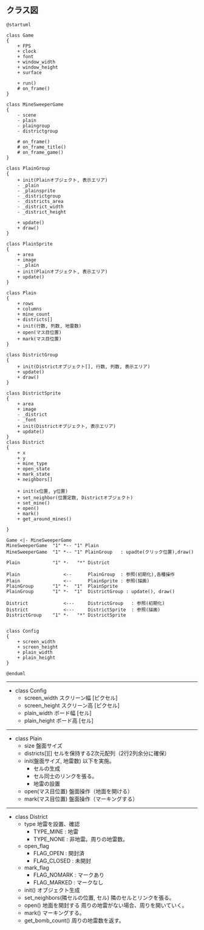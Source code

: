 
## クラス図
```puml
@startuml

class Game
{
    + FPS
    + clock
    + font
    + window_width
    + window_height
    + surface

    + run()
    # on_frame()
}

class MineSweeperGame
{
    - scene
    - plain
    - plaingroup
    - districtgroup

    # on_frame()
    # on_frame_title()
    # on_frame_game()
}

class PlainGroup
{
    + init(Plainオブジェクト, 表示エリア)
    - _plain
    - _plainsprite
    - _districtgroup
    - _districts_area
    - _district_width
    - _district_height

    + update()
    + draw()
}

class PlainSprite
{
    + area
    + image
    - _plain
    + init(Plainオブジェクト, 表示エリア)
    + update()
}

class Plain
{
    + rows
    + columns
    + mine_count
    + districts[]
    + init(行数, 列数, 地雷数)
    + open(マス目位置)
    + mark(マス目位置)
}

class DistrictGroup
{
    + init(Districtオブジェクト[], 行数, 列数, 表示エリア)
    + update()
    + draw()
}

class DistrictSprite
{
    + area
    + image
    - _district
    - _font
    + init(Districtオブジェクト, 表示エリア)
    + update()
}
class District
{
    + x
    + y
    + mine_type
    + open_state
    + mark_state
    + neighbors[]

    + init(x位置, y位置)
    + set_neighbor(位置定数, Districtオブジェクト)
    + set_mine()
    + open()
    + mark()
    + get_around_mines()
    
}

Game <|- MineSweeperGame
MineSweeperGame  "1" *-- "1" Plain
MineSweeperGame  "1" *-- "1" PlainGroup   : upadte(クリック位置),draw()

Plain            "1" *-   "*" District

Plain                <--      PlainGroup  : 参照(初期化),各種操作
Plain                <--      PlainSprite : 参照(描画)
PlainGroup       "1" *-  "1"  PlainSprite
PlainGroup       "1" *-  "1"  DistrictGroup : update(), draw()

District             <---     DistrictGroup   : 参照(初期化)
District             <---     DistrictSprite  : 参照(描画)
DistrictGroup    "1" *-   "*" DistrictSprite


class Config
{
    + screen_width
    + screen_height
    + plain_width
    + plain_height
}

@enduml
```

---
- class Config
    - screen_width
        スクリーン幅 [ピクセル]
    - screen_height
        スクリーン高 [ピクセル]
    - plain_width
        ボード幅 [セル]
    - plain_height
        ボード高 [セル]

---
- class Plain
    - size
        盤面サイズ
    - districts[][]
        セルを保持する2次元配列（2行2列余分に確保）
    - init(盤面サイズ, 地雷数)
        以下を実施。
        - セルの生成
        - セル同士のリンクを張る。
        - 地雷の設置
    - open(マス目位置)
        盤面操作（地面を開ける）
    - mark(マス目位置)
        盤面操作（マーキングする）

---
- class District
    - type
        地雷を設置、確認
        - TYPE_MINE : 地雷
        - TYPE_NONE : 非地雷。周りの地雷数。
    - open_flag
        - FLAG_OPEN   : 開封済
        - FLAG_CLOSED : 未開封
    - mark_flag
        - FLAG_NOMARK : マークあり
        - FLAG_MARKED : マークなし
    - init()
        オブジェクト生成
    - set_neighbors(隣セルの位置, セル)
        隣のセルとリンクを張る。
    - open()
        地面を開封する
        周りの地雷がない場合、周りを開いていく。
    - mark()
        マーキングする。
    - get_bomb_count()
        周りの地雷数を返す。

